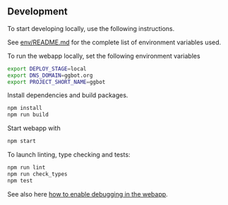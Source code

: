 ## Development

To start developing locally, use the following instructions.

See [env/README.md](./env/README.md) for the complete list of environment variables used.

To run the webapp locally, set the following environment variables

```sh
export DEPLOY_STAGE=local
export DNS_DOMAIN=ggbot.org
export PROJECT_SHORT_NAME=ggbot
```

Install dependencies and build packages.

```sh
npm install
npm run build
```

Start webapp with

```sh
npm start
```

To launch linting, type checking and tests:

```sh
npm run lint
npm run check_types
npm test
```

See also here [how to enable debugging in the webapp](./webstorage/docs/webapp-debug.md).
